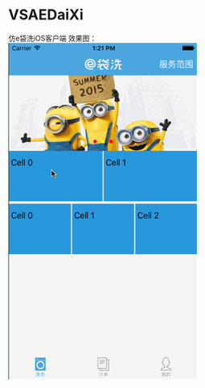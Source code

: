 # VSAEDaiXi
仿e袋洗iOS客户端
效果图：
![image](https://github.com/alvinding/VSAEDaiXi/raw/master/Demo/eDaiXi.gif)
